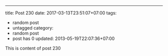 ---
title: Post 230
date: 2017-03-13T23:51:07+07:00
tags:
  - random post
  - untagged
category:
  - random post
  - post has 0
updated: 2013-05-19T22:07:36+07:00

This is content of post 230